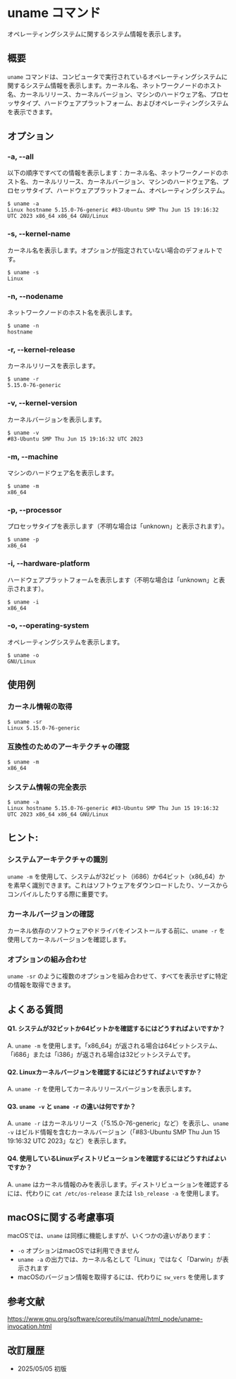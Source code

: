 # uname コマンド

オペレーティングシステムに関するシステム情報を表示します。

## 概要

`uname` コマンドは、コンピュータで実行されているオペレーティングシステムに関するシステム情報を表示します。カーネル名、ネットワークノードのホスト名、カーネルリリース、カーネルバージョン、マシンのハードウェア名、プロセッサタイプ、ハードウェアプラットフォーム、およびオペレーティングシステムを表示できます。

## オプション

### **-a, --all**

以下の順序ですべての情報を表示します：カーネル名、ネットワークノードのホスト名、カーネルリリース、カーネルバージョン、マシンのハードウェア名、プロセッサタイプ、ハードウェアプラットフォーム、オペレーティングシステム。

```console
$ uname -a
Linux hostname 5.15.0-76-generic #83-Ubuntu SMP Thu Jun 15 19:16:32 UTC 2023 x86_64 x86_64 GNU/Linux
```

### **-s, --kernel-name**

カーネル名を表示します。オプションが指定されていない場合のデフォルトです。

```console
$ uname -s
Linux
```

### **-n, --nodename**

ネットワークノードのホスト名を表示します。

```console
$ uname -n
hostname
```

### **-r, --kernel-release**

カーネルリリースを表示します。

```console
$ uname -r
5.15.0-76-generic
```

### **-v, --kernel-version**

カーネルバージョンを表示します。

```console
$ uname -v
#83-Ubuntu SMP Thu Jun 15 19:16:32 UTC 2023
```

### **-m, --machine**

マシンのハードウェア名を表示します。

```console
$ uname -m
x86_64
```

### **-p, --processor**

プロセッサタイプを表示します（不明な場合は「unknown」と表示されます）。

```console
$ uname -p
x86_64
```

### **-i, --hardware-platform**

ハードウェアプラットフォームを表示します（不明な場合は「unknown」と表示されます）。

```console
$ uname -i
x86_64
```

### **-o, --operating-system**

オペレーティングシステムを表示します。

```console
$ uname -o
GNU/Linux
```

## 使用例

### カーネル情報の取得

```console
$ uname -sr
Linux 5.15.0-76-generic
```

### 互換性のためのアーキテクチャの確認

```console
$ uname -m
x86_64
```

### システム情報の完全表示

```console
$ uname -a
Linux hostname 5.15.0-76-generic #83-Ubuntu SMP Thu Jun 15 19:16:32 UTC 2023 x86_64 x86_64 GNU/Linux
```

## ヒント:

### システムアーキテクチャの識別

`uname -m` を使用して、システムが32ビット（i686）か64ビット（x86_64）かを素早く識別できます。これはソフトウェアをダウンロードしたり、ソースからコンパイルしたりする際に重要です。

### カーネルバージョンの確認

カーネル依存のソフトウェアやドライバをインストールする前に、`uname -r` を使用してカーネルバージョンを確認します。

### オプションの組み合わせ

`uname -sr` のように複数のオプションを組み合わせて、すべてを表示せずに特定の情報を取得できます。

## よくある質問

#### Q1. システムが32ビットか64ビットかを確認するにはどうすればよいですか？
A. `uname -m` を使用します。「x86_64」が返される場合は64ビットシステム、「i686」または「i386」が返される場合は32ビットシステムです。

#### Q2. Linuxカーネルバージョンを確認するにはどうすればよいですか？
A. `uname -r` を使用してカーネルリリースバージョンを表示します。

#### Q3. `uname -v` と `uname -r` の違いは何ですか？
A. `uname -r` はカーネルリリース（「5.15.0-76-generic」など）を表示し、`uname -v` はビルド情報を含むカーネルバージョン（「#83-Ubuntu SMP Thu Jun 15 19:16:32 UTC 2023」など）を表示します。

#### Q4. 使用しているLinuxディストリビューションを確認するにはどうすればよいですか？
A. `uname` はカーネル情報のみを表示します。ディストリビューションを確認するには、代わりに `cat /etc/os-release` または `lsb_release -a` を使用します。

## macOSに関する考慮事項

macOSでは、`uname` は同様に機能しますが、いくつかの違いがあります：
- `-o` オプションはmacOSでは利用できません
- `uname -a` の出力では、カーネル名として「Linux」ではなく「Darwin」が表示されます
- macOSのバージョン情報を取得するには、代わりに `sw_vers` を使用します

## 参考文献

https://www.gnu.org/software/coreutils/manual/html_node/uname-invocation.html

## 改訂履歴

- 2025/05/05 初版